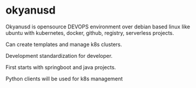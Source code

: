 # okyanusd

Okyanusd is opensource DEVOPS environment over debian based linux like ubuntu with kubernetes, docker, github, registry, serverless projects.

Can create templates and manage k8s clusters. 

Development standardization for developer. 

First starts with springboot and java projects.

Python clients will be used for k8s management
